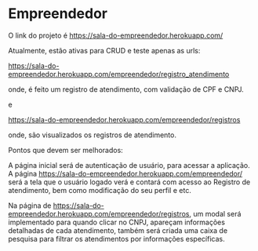 # Empreendedor

O link do projeto é https://sala-do-empreendedor.herokuapp.com/

Atualmente, estão ativas para CRUD e teste apenas as urls:

https://sala-do-empreendedor.herokuapp.com/empreendedor/registro_atendimento

onde, é feito um registro de atendimento, com validação de CPF e CNPJ.

e

https://sala-do-empreendedor.herokuapp.com/empreendedor/registros

onde, são visualizados os registros de atendimento.

Pontos que devem ser melhorados:

A página inicial será de autenticação de usuário, para acessar a aplicação.
A página https://sala-do-empreendedor.herokuapp.com/empreendedor/ será a tela que o usuário logado verá e contará com acesso ao Registro de atendimento, bem como modificação do seu perfil e etc.

Na página de https://sala-do-empreendedor.herokuapp.com/empreendedor/registros, um  modal será implementado para quando clicar no CNPJ, apareçam informações detalhadas de cada atendimento, também será criada uma caixa de pesquisa para filtrar os atendimentos por informações específicas.
